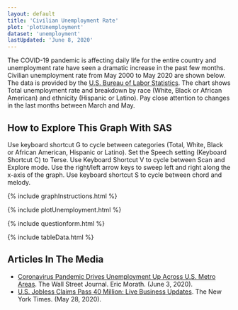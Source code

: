 ```yaml
---
layout: default
title: 'Civilian Unemployment Rate'
plot: 'plotUnemployment'
dataset: 'unemployment'
lastUpdated: 'June 8, 2020'
---
```


The COVID-19 pandemic is affecting daily life for the entire country and unemployment rate have seen a dramatic increase in the past few months. Civilian unemployment rate from May 2000 to May 2020 are shown below. The data is provided by the [U.S. Bureau of Labor Statistics](https://www.bls.gov/charts/employment-situation/civilian-unemployment-rate.htm). The chart shows Total unemployment rate and breakdown by race (White, Black or African American) and ethnicity (Hispanic or Latino). Pay close attention to changes in the last months between March and May.

## How to Explore This Graph With SAS
Use keyboard shortcut G to cycle between categories (Total, White, Black or African American, Hispanic or Latino). Set the Speech setting (Keyboard Shortcut C) to Terse. Use Keyboard Shortcut V to cycle between Scan and Explore mode. Use the right/left arrow keys to sweep left and right along the x-axis of the graph. Use keyboard shortcut S to cycle between chord and melody. 

{% include graphInstructions.html %}

{% include plotUnemployment.html %}

{% include questionform.html %}

{% include tableData.html %}

## Articles In The Media

* [Coronavirus Pandemic Drives Unemployment Up Across U.S. Metro Areas](https://www.wsj.com/articles/coronavirus-pandemic-drives-unemployment-up-across-u-s-metro-areas-11591205949). The Wall Street Journal. Eric Morath. (June 3, 2020).
* [U.S. Jobless Claims Pass 40 Million: Live Business Updates](https://www.nytimes.com/2020/05/28/business/unemployment-stock-market-coronavirus.html). The New York Times. (May 28, 2020).